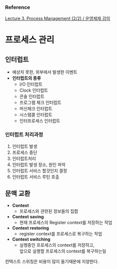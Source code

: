 ### Reference

[Lecture 3. Process Management (2/2) / 운영체제 강의](https://youtu.be/MJTr37lgaMA)

# 프로세스 관리

## 인터럽트

- 예상치 못한, 외부에서 발생한 이벤트
- **인터럽트의 종류**
  - I/O 인터럽트
  - Clock 인터럽트
  - 콘솔 인터럽트
  - 프로그램 체크 인터럽트
  - 머신체크 인터럽트
  - 시스템콜 인터럽트
  - 인터프로세스 인터럽트

### 인터럽트 처리과정

1. 인터럽트 발생
2. 프로세스 중단
3. 인터럽트처리
4. 인터럽트 발생 장소, 원인 파악
5. 인터럽트 서비스 할것인지 결정
6. 인터럽트 서비스 루틴 호출

## 문맥 교환

- **Context**
  - 프로세스와 관련된 정보들의 집합
- **Context saving**
  - 현재 프로세스의 Register context를 저장하는 작업
- **Context restoring**
  - register context를 프로세스로 복구하는 작업
- **Context switching**
  - 실행중인 프로세스의 context를 저장하고,  
    앞으로 실행할 프로세스의 context를 복구하는일

컨텍스트 스위칭은 비용이 많이 들기때문에 지양한다.
